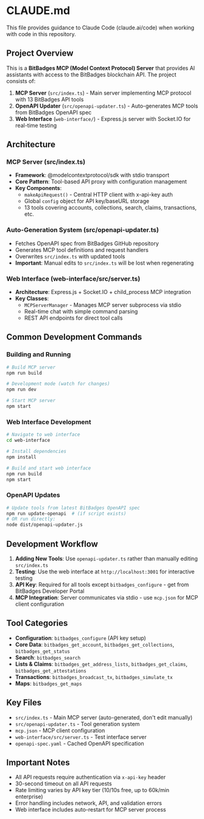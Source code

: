 # CLAUDE.md

This file provides guidance to Claude Code (claude.ai/code) when working with code in this repository.

## Project Overview

This is a **BitBadges MCP (Model Context Protocol) Server** that provides AI assistants with access to the BitBadges blockchain API. The project consists of:

1. **MCP Server** (`src/index.ts`) - Main server implementing MCP protocol with 13 BitBadges API tools
2. **OpenAPI Updater** (`src/openapi-updater.ts`) - Auto-generates MCP tools from BitBadges OpenAPI spec
3. **Web Interface** (`web-interface/`) - Express.js server with Socket.IO for real-time testing

## Architecture

### MCP Server (src/index.ts)
- **Framework**: @modelcontextprotocol/sdk with stdio transport
- **Core Pattern**: Tool-based API proxy with configuration management
- **Key Components**:
  - `makeApiRequest()` - Central HTTP client with x-api-key auth
  - Global `config` object for API key/baseURL storage
  - 13 tools covering accounts, collections, search, claims, transactions, etc.

### Auto-Generation System (src/openapi-updater.ts)
- Fetches OpenAPI spec from BitBadges GitHub repository
- Generates MCP tool definitions and request handlers
- Overwrites `src/index.ts` with updated tools
- **Important**: Manual edits to `src/index.ts` will be lost when regenerating

### Web Interface (web-interface/src/server.ts)
- **Architecture**: Express.js + Socket.IO + child_process MCP integration
- **Key Classes**:
  - `MCPServerManager` - Manages MCP server subprocess via stdio
  - Real-time chat with simple command parsing
  - REST API endpoints for direct tool calls

## Common Development Commands

### Building and Running
```bash
# Build MCP server
npm run build

# Development mode (watch for changes)
npm run dev

# Start MCP server
npm start
```

### Web Interface Development
```bash
# Navigate to web interface
cd web-interface

# Install dependencies
npm install

# Build and start web interface
npm run build
npm start
```

### OpenAPI Updates
```bash
# Update tools from latest BitBadges OpenAPI spec
npm run update-openapi  # (if script exists)
# OR run directly:
node dist/openapi-updater.js
```

## Development Workflow

1. **Adding New Tools**: Use `openapi-updater.ts` rather than manually editing `src/index.ts`
2. **Testing**: Use the web interface at `http://localhost:3001` for interactive testing
3. **API Key**: Required for all tools except `bitbadges_configure` - get from BitBadges Developer Portal
4. **MCP Integration**: Server communicates via stdio - use `mcp.json` for MCP client configuration

## Tool Categories

- **Configuration**: `bitbadges_configure` (API key setup)
- **Core Data**: `bitbadges_get_account`, `bitbadges_get_collections`, `bitbadges_get_status`
- **Search**: `bitbadges_search`
- **Lists & Claims**: `bitbadges_get_address_lists`, `bitbadges_get_claims`, `bitbadges_get_attestations`
- **Transactions**: `bitbadges_broadcast_tx`, `bitbadges_simulate_tx`
- **Maps**: `bitbadges_get_maps`

## Key Files

- `src/index.ts` - Main MCP server (auto-generated, don't edit manually)
- `src/openapi-updater.ts` - Tool generation system
- `mcp.json` - MCP client configuration
- `web-interface/src/server.ts` - Test interface server
- `openapi-spec.yaml` - Cached OpenAPI specification

## Important Notes

- All API requests require authentication via `x-api-key` header
- 30-second timeout on all API requests
- Rate limiting varies by API key tier (10/10s free, up to 60k/min enterprise)
- Error handling includes network, API, and validation errors
- Web interface includes auto-restart for MCP server process